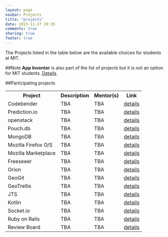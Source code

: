 ```yaml
---
layout: page
navbar: Projects
title: "projects"
date: 2013-11-27 19:29
comments: true
sharing: true
footer: true
---
```


The Projects listed in the table below are the available choices for students at MIT.

##Note
**App Inventor** is also part of the list of projects but it is not an option for
MIT students. <a href="https://gist.github.com/josmas/7491190" target="_blank">Details</a>.

##Participating projects
<table class="table table-striped table-bordered table-hover table-condensed">
  <tr>
    <th> Project </th>
    <th> Description </th>
    <th> Mentor(s) </th>
    <th> Link </th>
  </tr>
  <tr>
    <td> Codebender </td>
    <td> TBA </td>
    <td> TBA </td>
    <td>
      <a href="https://gist.github.com/tzikis/7374759">details</a>
    </td>
  </tr>

  <tr>
    <td>Prediction.io</td>
    <td> TBA </td>
    <td> TBA </td>
    <td>
      <a href="https://docs.google.com/document/d/1x1_YFRaNhnlxctehjZkLPmJKLYYZEppBe65B5f6TPwk/edit?usp=sharing">details</a>
    </td>
  </tr>

  <tr>
    <td> openstack </td>
    <td> TBA </td>
    <td> TBA </td>
    <td>
      <a href="https://gist.github.com/s3u/7348242">details</a>
    </td>
  </tr>

  <tr>
    <td> Pouch.db </td>
    <td> TBA </td>
    <td> TBA </td>
    <td>
      <a href="https://gist.github.com/daleharvey/4069220">details</a>
    </td>
  </tr>

  <tr>
    <td> MongoDB </td>
    <td> TBA </td>
    <td> TBA </td>
    <td>
      <a href="https://docs.google.com/document/d/1x1_YFRaNhnlxctehjZkLPmJKLYYZEppBe65B5f6TPwk/edit?usp=sharing">details</a>
    </td>
  </tr>

  <tr>
    <td> Mozilla Firefox O/S </td>
    <td> TBA </td>
    <td> TBA </td>
    <td>
      <a href="https://gist.github.com/anonymous/7458828">details</a>
    </td>
  </tr>

  <tr>
    <td> Mozilla Marketplace </td>
    <td> TBA </td>
    <td> TBA </td>
    <td>
      <a href="https://gist.github.com/anonymous/7458878">details</a>
    </td>
  </tr>

  <tr>
    <td> Freeseeer </td>
    <td> TBA </td>
    <td> TBA </td>
    <td>
      <a href="https://docs.google.com/document/d/1x1_YFRaNhnlxctehjZkLPmJKLYYZEppBe65B5f6TPwk/edit?usp=sharing">details</a>
    </td>
  </tr>

  <tr>
    <td> Orion </td>
    <td> TBA </td>
    <td> TBA </td>
    <td>
      <a href="https://docs.google.com/document/d/1x1_YFRaNhnlxctehjZkLPmJKLYYZEppBe65B5f6TPwk/edit?usp=sharing">details</a>
    </td>
  </tr>

  <tr>
    <td> GeoGit </td>
    <td> TBA </td>
    <td> TBA </td>
    <td>
      <a href="https://docs.google.com/document/d/1x1_YFRaNhnlxctehjZkLPmJKLYYZEppBe65B5f6TPwk/edit?usp=sharing">details</a>
    </td>
  </tr>

  <tr>
    <td> GeoTrellis </td>
    <td> TBA </td>
    <td> TBA </td>
    <td>
      <a href="https://docs.google.com/document/d/1x1_YFRaNhnlxctehjZkLPmJKLYYZEppBe65B5f6TPwk/edit?usp=sharing">details</a>
    </td>
  </tr>

  <tr>
    <td> JTS </td>
    <td> TBA </td>
    <td> TBA </td>
    <td>
      <a href="https://docs.google.com/document/d/1x1_YFRaNhnlxctehjZkLPmJKLYYZEppBe65B5f6TPwk/edit?usp=sharing">details</a>
    </td>
  </tr>

  <tr>
    <td> Kotlin </td>
    <td> TBA </td>
    <td> TBA </td>
    <td>
      <a href="https://gist.github.com/abreslav/7210579">details</a>
    </td>
  </tr>

  <tr>
    <td> Socket.io </td>
    <td> TBA </td>
    <td> TBA </td>
    <td>
      <a href="http://socket.io/students2014.html">details</a>
    </td>
  </tr>

  <tr>
    <td> Ruby on Rails </td>
    <td> TBA </td>
    <td> TBA </td>
    <td>
      <a href="https://gist.github.com/bedfd7e6b653b966b9e4">details</a>
    </td>
  </tr>

  <tr>
    <td> Review Board </td>
    <td> TBA </td>
    <td> TBA </td>
    <td>
      <a href="https://reviewboard.hackpad.com/UCOSPOA-Project-Description-yHVFckqbmwM">details</a>
    </td>
  </tr>
</table>
